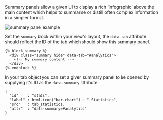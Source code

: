 Summary panels allow a given UI to display a rich ‘infographic’ above the main content which helps to summarise or distill often complex information in a simpler format.

![summary panel example](http://localhost:8000/docs/images/modules_summary.png)

Set the `summary` block within your view's layout, the `data-tab` attribute should reflect the ID of the tab which should show this summary panel.

    {% block summary %}
      <div class="summary hide" data-tab="#analytics">
        <!-- My summary content -->
      </div>
    {% endblock %}

In your tab object you can set a given summary panel to be opened by supplying it's ID as the `data-summary` attribute.

    {
      "id"    : "stats",
      "label" : html.icon("bar-chart") ~ " Statistics",
      "src"   : tab_statistics,
      "attr"  : "data-summary=#analytics"
    }